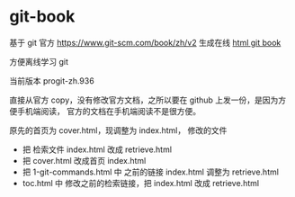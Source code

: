 # git-book

基于 git 官方 https://www.git-scm.com/book/zh/v2 生成在线 [html git book](http://demones.github.io/git-book/)

方便离线学习 git

当前版本 progit-zh.936

直接从官方 copy，没有修改官方文档，之所以要在 github 上发一份，是因为方便手机端阅读，
官方的文档在手机端阅读不是很方便。

原先的首页为 cover.html，现调整为 index.html， 修改的文件

* 把 检索文件 index.html 改成 retrieve.html
* 把 cover.html 改成首页 index.html
* 把 1-git-commands.html 中 之前的链接 index.html 调整为 retrieve.html
* toc.html 中 修改之前的检索链接，把 index.html 改成 retrieve.html
